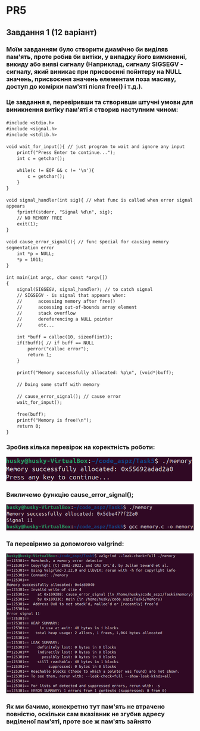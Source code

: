 # PR5

## Завдання 1 (12 варіант)
### Моїм завданням було створити диамічно би виділяв пам'ять, проте робив би витіки, у випадку його вимкненні, викиду або вияві сигналу (Наприклад, сигналу SIGSEGV - сигналу, який виникає при присвоєнні пойнтеру на NULL значень, присвоєння значень елементам поза масиву, доступ до комірки пам'яті після free() і т.д.).
### Це завдання я, перевіривши та створивши штучні умови для виникнення витіку пам'яті я створив наступним чином:
```
#include <stdio.h>
#include <signal.h>
#include <stdlib.h>

void wait_for_input(){ // just program to wait and ignore any input
    printf("Press Enter to continue...");
    int c = getchar();

    while(c != EOF && c != '\n'){
        c = getchar();
    }
}

void signal_handler(int sig){ // what func is called when error signal appears
    fprintf(stderr, "Signal %d\n", sig);
    // NO MEMORY FREE
    exit(1);
}

void cause_error_signal(){ // func special for causing memory segmentation error
    int *p = NULL;
    *p = 1011;
}

int main(int argc, char const *argv[])
{
    signal(SIGSEGV, signal_handler); // to catch signal 
    // SIGSEGV - is signal that appears when:
    //      accessing memory after free()
    //      accessing out-of-bounds array element
    //      stack overflow
    //      dereferencing a NULL pointer
    //      etc...

    int *buff = calloc(10, sizeof(int));
    if(!buff){ // if buff == NULL
        perror("calloc error");
        return 1;
    }

    printf("Memory successfully allocated: %p\n", (void*)buff);
    
    // Doing some stuff with memory

    // cause_error_signal(); // cause error 
    wait_for_input();

    free(buff);
    printf("Memory is free!\n");
    return 0;
}
```

### Зробив кілька перевірок на коректність роботи:
![alt text](image.png) 
### Викличемо функцію cause_error_signal();
![alt text](image-1.png)
### Та перевіримо за допомогою valgrind:
![alt text](image-2.png) 
### Як ми бачимо, конекретно тут пам'ять не втрачено повністю, оскільки сам вказівник не згубив адресу виділеної пам'яті, проте все ж пам'ять зайнято